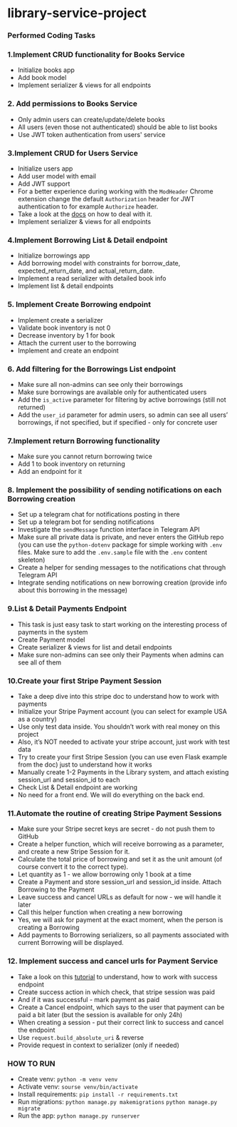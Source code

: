 # library-service-project

### Performed Coding Tasks

### 1.Implement CRUD functionality for Books Service
* Initialize books app
* Add book model
* Implement serializer & views for all endpoints 

### 2. Add permissions to Books Service
* Only admin users can create/update/delete books
* All users (even those not authenticated) should be able to list books
* Use JWT token authentication from users' service

### 3.Implement CRUD for Users Service
* Initialize users app
* Add user model with email
* Add JWT support
* For a better experience during working with the `ModHeader` Chrome extension 
change the default `Authorization` header for JWT authentication to for example `Authorize` header. 
* Take a look at the [docs](https://django-rest-framework-simplejwt.readthedocs.io/en/latest/settings.html#auth-header-name) on how to deal with it.
* Implement serializer & views for all endpoints

### 4.Implement Borrowing List & Detail endpoint
* Initialize borrowings app
* Add borrowing model with constraints for borrow_date, expected_return_date, and actual_return_date.
* Implement a read serializer with detailed book info
* Implement list & detail endpoints

### 5. Implement Create Borrowing endpoint
* Implement create a serializer
* Validate book inventory is not 0
* Decrease inventory by 1 for book
* Attach the current user to the borrowing
* Implement and create an endpoint

###  6. Add filtering for the Borrowings List endpoint
* Make sure all non-admins can see only their borrowings
* Make sure borrowings are available only for authenticated users
* Add the `is_active` parameter for filtering by active borrowings (still not returned)
* Add the `user_id` parameter for admin users, so admin can see all users’ borrowings, if not specified, but if specified - only for concrete user

### 7.Implement return Borrowing functionality
* Make sure you cannot return borrowing twice
* Add 1 to book inventory on returning
* Add an endpoint for it

### 8. Implement the possibility of sending notifications on each Borrowing creation
* Set up a telegram chat for notifications posting in there
* Set up a telegram bot for sending notifications
* Investigate the `sendMessage` function interface in Telegram API
* Make sure all private data is private, and never enters the GitHub repo (you can use the `python-dotenv` package for simple working with `.env` files. Make sure to add the `.env.sample` file with the `.env` content skeleton)
* Create a helper for sending messages to the notifications chat through Telegram API
* Integrate sending notifications on new borrowing creation (provide info about this borrowing in the message)

### 9.List & Detail Payments Endpoint
* This task is just easy task to start working on the interesting process of payments in the system
* Create Payment model
* Create serializer & views for list and detail endpoints
* Make sure non-admins can see only their Payments when admins can see all of them

### 10.Create your first Stripe Payment Session
* Take a deep dive into this stripe doc to understand how to work with payments
* Initialize your Stripe Payment account (you can select for example USA as a country)
* Use only test data inside. You shouldn’t work with real money on this project
* Also, it’s NOT needed to activate your stripe account, just work with test data
* Try to create your first Stripe Session (you can use even Flask example from the doc) just to understand how it works
* Manually create 1-2 Payments in the Library system, and attach existing session_url and session_id to each
* Check List & Detail endpoint are working
* No need for a front end. We will do everything on the back end.

### 11.Automate the routine of creating Stripe Payment Sessions
* Make sure your Stripe secret keys are secret - do not push them to GitHub
* Create a helper function, which will receive borrowing as a parameter, and create a new Stripe Session for it.
* Calculate the total price of borrowing and set it as the unit amount (of course convert it to the correct type).
* Let quantity as 1 - we allow borrowing only 1 book at a time
* Create a Payment and store session_url and session_id inside. Attach Borrowing to the Payment
* Leave success and cancel URLs as default for now - we will handle it later
* Call this helper function when creating a new borrowing
* Yes, we will ask for payment at the exact moment, when the person is creating a Borrowing
* Add payments to Borrowing serializers, so all payments associated with current Borrowing will be displayed.

### 12. Implement success and cancel urls for Payment Service
* Take a look on this [tutorial](https://stripe.com/docs/payments/checkout/custom-success-page) to understand, how to work with success endpoint
* Create success action in which check, that stripe session was paid
* And if it was successful - mark payment as paid
* Create a Cancel endpoint, which says to the user that payment can be paid a bit later (but the session is available for only 24h)
* When creating a session - put their correct link to success and cancel the endpoint
* Use `request.build_absolute_uri` & reverse
* Provide request in context to serializer (only if needed)


### HOW TO RUN

- Create venv: `python -m venv venv`
- Activate venv: `sourse venv/bin/activate`
- Install requirements: `pip install -r requirements.txt`
- Run migrations: `python manage.py makemigrations`
                  `python manage.py migrate`
- Run the app: `python manage.py runserver`
